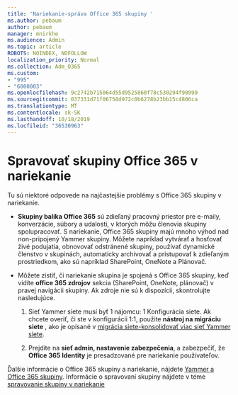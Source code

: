 ```yaml
---
title: 'Nariekanie-správa Office 365 skupiny '
ms.author: pebaum
author: pebaum
manager: mnirkhe
ms.audience: Admin
ms.topic: article
ROBOTS: NOINDEX, NOFOLLOW
localization_priority: Normal
ms.collection: Adm_O365
ms.custom:
- "995"
- "6000003"
ms.openlocfilehash: 9c2742b715064d55d9525860f78c530294f90999
ms.sourcegitcommit: 037331d71f06750d972c0b6278b23bb15c4806ca
ms.translationtype: MT
ms.contentlocale: sk-SK
ms.lasthandoff: 10/18/2019
ms.locfileid: "36530963"
---
```

# <a name="manage-office-365-groups-in-yammer"></a>Spravovať skupiny Office 365 v nariekanie

Tu sú niektoré odpovede na najčastejšie problémy s Office 365 skupiny v nariekanie.

* **Skupiny balíka Office 365** sú zdieľaný pracovný priestor pre e-maily, konverzácie, súbory a udalosti, v ktorých môžu členovia skupiny spolupracovať. S nariekanie, Office 365 skupiny majú mnoho výhod nad non-pripojený Yammer skupiny. Môžete napríklad vytvárať a hosťovať živé podujatia, obnovovať odstránené skupiny, používať dynamické členstvo v skupinách, automaticky archivovať a pristupovať k zdieľaným prostriedkom, ako sú napríklad SharePoint, OneNote a Plánovač.

* Môžete zistiť, či nariekanie skupina je spojená s Office 365 skupiny, keď vidíte **office 365 zdrojov** sekcia (SharePoint, OneNote, plánovač) v pravej navigácii skupiny. Ak zdroje nie sú k dispozícii, skontrolujte nasledujúce.

  1. Sieť Yammer siete musí byť 1 nájomcu: 1 Konfigurácia siete. Ak chcete overiť, či ste v konfigurácii 1:1, použite **nástroj na migráciu siete** , ako je opísané v [migrácia siete-konsolidovať viac sieť Yammer siete](https://docs.microsoft.com/yammer/configure-your-yammer-network/consolidate-multiple-yammer-networks).

  2. Prejdite na **sieť admin, nastavenie zabezpečenia**, a zabezpečiť, že **Office 365 Identity** je presadzované pre nariekanie používateľov.

Ďalšie informácie o Office 365 skupiny a nariekanie, nájdete [Yammer a Office 365 skupiny](https://docs.microsoft.com/yammer/manage-yammer-groups/yammer-and-office-365-groups?redirectSourcePath=%252fen-us%252farticle%252fYammer-and-Office-365-Groups-d8c239dc-a48b-47ab-b85e-6b4b8191a869). Informácie o spravovaní skupiny nájdete v téme [spravovanie skupiny v nariekanie](https://support.office.com/article/Manage-a-group-in-Yammer-6e05c6d6-5548-4c88-89cd-e6757a514ef2)
